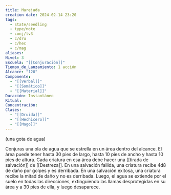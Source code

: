 ```yaml
---
title: Marejada
creation date: 2024-02-14 23:20
tags:
  - state/seedling
  - type/note
  - conj/lv3
  - c/dru
  - c/hec
  - c/mag
aliases: 
Nivel: 3
Escuela: "[[Conjuración]]"
Tiempo_de_Lanzamiento: 1 acción
Alcance: "120"
Componente:
  - "[[Verbal]]"
  - "[[Somático]]"
  - "[[Material]]"
Duración: Instantáneo
Ritual: 
Concentración: 
Clases:
  - "[[Druida]]"
  - "[[Hechicero]]"
  - "[[Mago]]"
---
```

(una gota de agua)

Conjuras una ola de agua que se estrella en un área dentro del alcance. El área puede tener hasta 30 pies de largo, hasta 10 pies de ancho y hasta 10 pies de altura. Cada criatura en esa área debe hacer una [[tirada de salvación]] de [[Destreza]]. En una salvación fallida, una criatura recibe 4d8 de daño por golpes y es derribada. En una salvación exitosa, una criatura recibe la mitad de daño y no es derribada. Luego, el agua se extiende por el suelo en todas las direcciones, extinguiendo las llamas desprotegidas en su área y a 30 pies de ella, y luego desaparece.